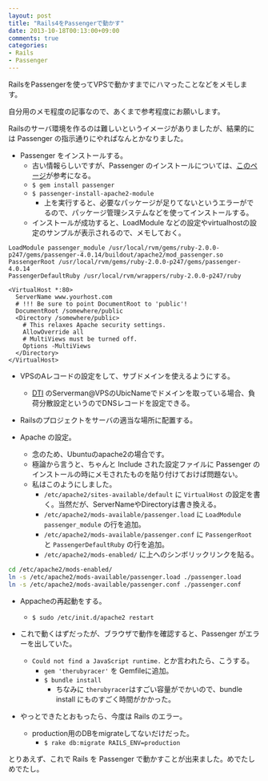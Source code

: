 ```yaml
---
layout: post
title: "Rails4をPassengerで動かす"
date: 2013-10-18T00:13:00+09:00
comments: true
categories: 
- Rails
- Passenger
---
```


RailsをPassengerを使ってVPSで動かすまでにハマったことなどをメモします。

自分用のメモ程度の記事なので、あくまで参考程度にお願いします。

Railsのサーバ環境を作るのは難しいというイメージがありましたが、結果的には Passenger の指示通りにやればなんとかなりました。

- Passenger をインストールする。
  - 古い情報らしいですが、Passenger のインストールについては、[このページ](http://redmine.jp/tech_note/apache-passenger/)が参考になる。
  - `$ gem install passenger`
  - `$ passenger-install-apache2-module`
    - 上を実行すると、必要なパッケージが足りてないというエラーがでるので、パッケージ管理システムなどを使ってインストールする。
  - インストールが成功すると、LoadModule などの設定やvirtualhostの設定のサンプルが表示されるので、メモしておく。

```
LoadModule passenger_module /usr/local/rvm/gems/ruby-2.0.0-p247/gems/passenger-4.0.14/buildout/apache2/mod_passenger.so
PassengerRoot /usr/local/rvm/gems/ruby-2.0.0-p247/gems/passenger-4.0.14
PassengerDefaultRuby /usr/local/rvm/wrappers/ruby-2.0.0-p247/ruby
```

```
<VirtualHost *:80>
  ServerName www.yourhost.com
  # !!! Be sure to point DocumentRoot to 'public'!
  DocumentRoot /somewhere/public
  <Directory /somewhere/public>
    # This relaxes Apache security settings.
    AllowOverride all
    # MultiViews must be turned off.
    Options -MultiViews
  </Directory>
</VirtualHost>
```

- VPSのAレコードの設定をして、サブドメインを使えるようにする。
  - [DTI](http://dream.jp/) のServerman@VPSのUbicNameでドメインを取っている場合、負荷分散設定というのでDNSレコードを設定できる。

- Railsのプロジェクトをサーバの適当な場所に配置する。

- Apache の設定。
  - 念のため、Ubuntuのapache2の場合です。
  - 極論から言うと、ちゃんと Include された設定ファイルに Passenger のインストールの時にメモされたものを貼り付けておけば問題ない。
  - 私はこのようにしました。
    - `/etc/apache2/sites-available/default` に `VirtualHost` の設定を書く。当然だが、ServerNameやDirectoryは書き換える。
    - `/etc/apache2/mods-available/passenger.load` に `LoadModule passenger_module` の行を追加。
    - `/etc/apache2/mods-available/passenger.conf` に `PassengerRoot` と `PassengerDefaultRuby` の行を追加。
    - `/etc/apache2/mods-enabled/` に上へのシンボリックリンクを貼る。

``` bash
cd /etc/apache2/mods-enabled/
ln -s /etc/apache2/mods-available/passenger.load ./passenger.load
ln -s /etc/apache2/mods-available/passenger.conf ./passenger.conf
```

- Appacheの再起動をする。
  - `$ sudo /etc/init.d/apache2 restart`

- これで動くはずだったが、ブラウザで動作を確認すると、Passenger がエラーを出していた。
  - `Could not find a JavaScript runtime.` とか言われたら、こうする。
    - `gem 'therubyracer'` を Gemfileに追加。
    - `$ bundle install` 
      - ちなみに `therubyracer`はすごい容量がでかいので、bundle install にものすごく時間がかかった。

- やっとできたとおもったら、今度は Rails のエラー。
  - production用のDBをmigrateしてないだけだった。
    - `$ rake db:migrate RAILS_ENV=production`


とりあえず、これで Rails を Passenger で動かすことが出来ました。めでたしめでたし。
